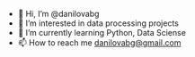 - 👋 Hi, I’m @danilovabg
- 👀 I’m interested in data processing projects
- 🌱 I’m currently learning Python, Data Sciense
- 📫 How to reach me danilovabg@gmail.com

<!---
danilovabg/danilovabg is a ✨ special ✨ repository because its `README.md` (this file) appears on your GitHub profile.
You can click the Preview link to take a look at your changes.
--->
